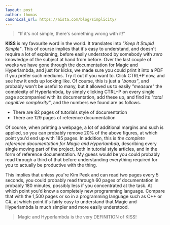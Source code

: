 ```yaml
---
layout: post
author: thomas
canonical_url: https://aista.com/blog/simplicity/
---
```


> "If it's not simple, there's something wrong with it!"

**KISS** is my favourite word in the world. It translates into _"Keep It Stupid Simple"_. This of course
implies that it's easy to understand, and doesn't require a lot of explaning, before easily understood by
somebody with _zero_ knowledge of the subject at hand from before.
Over the last couple of weeks we have gone through the documentation for Magic and Hyperlambda, and just for
kicks, we made sure you could print it into a PDF if you prefer such mediums. Try it out if you want to.
Click CTRL+P now, and see how it ends up looking like. Of course, this is just a _"bonus"_, and probably
won't be useful to many, but it allowed us to easily _"measure"_ the complexity of Hyperlambda, by simply
clicking CTRL+P on every single page accompanied with its documentation, add these up, and find its
_"total cognitive complexity"_, and the numbers we found are as follows.

* There are 82 pages of tutorials style of documentation
* There are 129 pages of reference documentation

Of course, when printing a webpage, a lot of additional margins and such is applied, so you can probably
remove 20% of the above figures, at which point you'd end up with 185 pages. In addition, this
is _the complete reference documentation for Magic and Hyperlambda_, describing every single moving part
of the project, both in tutorial style articles, and in the form of reference documentation. My guess would
be you could probably read through a third of that before understanding everything required for you to
actually be productive with the thing.

This implies that unless you're Kim Peek and can read two pages every 5 seconds, you could probably
read through 60 pages of documentation in probably 180 minutes, possibly less if you concentrated at the
task. At which point you'd know a completely new programming language. Compare that with the 1,500 pages
or so in a programming language such as C++ or C#, at which point it's fairly easy to understand that
Magic and Hyperlambda is much simpler and more easily understood.

> Magic and Hyperlambda is the very DEFINITION of KISS!
